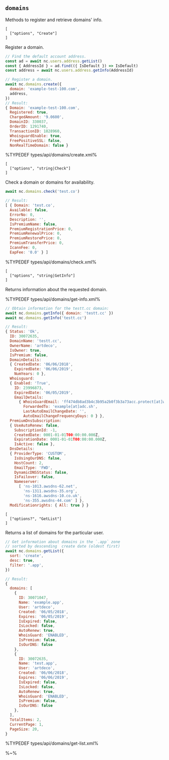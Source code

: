 ## `domains`

Methods to register and retrieve domains' info.

```### async create => RegistrationResult
[
  ["options", "Create"]
]
```

Register a domain.

```js
// Find the default account address.
const ad = await nc.users.address.getList()
const { AddressId } = ad.find(({ IsDefault }) => IsDefault)
const address = await nc.users.address.getInfo(AddressId)

// Register a domain.
await nc.domains.create({
  domain: 'example-test-100.com',
  address,
})
// Result:
{ Domain: 'example-test-100.com',
  Registered: true,
  ChargedAmount: '9.0600',
  DomainID: 330037,
  OrderID: 1291740,
  TransactionID: 1828960,
  WhoisguardEnable: true,
  FreePositiveSSL: false,
  NonRealTimeDomain: false }
```

%TYPEDEF types/api/domains/create.xml%

```### async check => DomainCheck[]
[
  ["options", "string|Check"]
]
```

Check a domain or domains for availability.

```js
await nc.domains.check('test.co')

// Result:
[ { Domain: 'test.co',
  Available: false,
  ErrorNo: 0,
  Description: '',
  IsPremiumName: false,
  PremiumRegistrationPrice: 0,
  PremiumRenewalPrice: 0,
  PremiumRestorePrice: 0,
  PremiumTransferPrice: 0,
  IcannFee: 0,
  EapFee: '0.0' } ]
```

%TYPEDEF types/api/domains/check.xml%

```### async getInfo => DomainInfo
[
  ["options", "string|GetInfo"]
]
```

Returns information about the requested domain.

%TYPEDEF types/api/domains/get-info.xml%

```js
// Obtain information for the testt.cc domain:
await nc.domains.getInfo({ domain: 'testt.cc' })
await nc.domains.getInfo('testt.cc')

// Result:
{ Status: 'Ok',
  ID: 30072635,
  DomainName: 'testt.cc',
  OwnerName: 'artdeco',
  IsOwner: true,
  IsPremium: false,
  DomainDetails:
  { CreatedDate: '06/06/2018',
    ExpiredDate: '06/06/2019',
    NumYears: 0 },
  Whoisguard:
  { Enabled: 'True',
    ID: 23996873,
    ExpiredDate: '06/05/2019',
    EmailDetails:
      { WhoisGuardEmail: 'ff474db8ad3b4c3b95a2b0f3b3a73acc.protect[at]whoisguard.com',
        ForwardedTo: 'example[at]adc.sh',
        LastAutoEmailChangeDate: '',
        AutoEmailChangeFrequencyDays: 0 } },
  PremiumDnsSubscription:
  { UseAutoRenew: false,
    SubscriptionId: -1,
    CreatedDate: 0001-01-01T00:00:00.000Z,
    ExpirationDate: 0001-01-01T00:00:00.000Z,
    IsActive: false },
  DnsDetails:
  { ProviderType: 'CUSTOM',
    IsUsingOurDNS: false,
    HostCount: 2,
    EmailType: 'FWD',
    DynamicDNSStatus: false,
    IsFailover: false,
    Nameserver:
      [ 'ns-1013.awsdns-62.net',
        'ns-1311.awsdns-35.org',
        'ns-1616.awsdns-10.co.uk',
        'ns-355.awsdns-44.com' ] },
  Modificationrights: { All: true } }
```

```### async getList => { domains, TotalItems, CurrentPage, PageSize }
[
  ["options?", "GetList"]
]
```

Returns a list of domains for the particular user.

```js
// Get information about domains in the `.app` zone
// sorted by descending  create date (oldest first)
await nc.domains.getList({
  sort: 'create',
  desc: true,
  filter: '.app',
})

// Result:
{
  domains: [
    {
      ID: 30071047,
      Name: 'example.app',
      User: 'artdeco',
      Created: '06/05/2018',
      Expires: '06/05/2019',
      IsExpired: false,
      IsLocked: false,
      AutoRenew: true,
      WhoisGuard: 'ENABLED',
      IsPremium: false,
      IsOurDNS: false
    },
    {
      ID: 30072635,
      Name: 'test.app',
      User: 'artdeco',
      Created: '06/06/2018',
      Expires: '06/06/2019',
      IsExpired: false,
      IsLocked: false,
      AutoRenew: true,
      WhoisGuard: 'ENABLED',
      IsPremium: false,
      IsOurDNS: false
    },
  ],
  TotalItems: 2,
  CurrentPage: 1,
  PageSize: 20,
}
```

%TYPEDEF types/api/domains/get-list.xml%

%~%